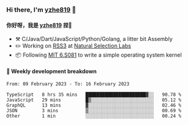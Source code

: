 ### Hi there, I'm [yzhe819](https://github.com/yzhe819) 👋

#### 你好呀，我是 [yzhe819](https://github.com/yzhe819) 捏👋

- :hammer_and_pick: C/Java/Dart/JavaScript/Python/Golang, a litter bit Assembly
- :pencil2: Working on [RSS3](https://github.com/NaturalSelectionLabs/RSS3) at [Natural Selection Labs](https://github.com/NaturalSelectionLabs)
- 📦 Following [MIT 6.S081](https://pdos.csail.mit.edu/6.S081/2020/) to write a simple operating system kernel



#### 📝 Weekly development breakdown

<!--START_SECTION:waka-->

```text
From: 09 February 2023 - To: 16 February 2023

TypeScript   8 hrs 35 mins   ██████████████████████▓░░   90.78 %
JavaScript   29 mins         █▒░░░░░░░░░░░░░░░░░░░░░░░   05.12 %
GraphQL      13 mins         ▓░░░░░░░░░░░░░░░░░░░░░░░░   02.46 %
JSON         3 mins          ▒░░░░░░░░░░░░░░░░░░░░░░░░   00.69 %
Other        1 min           ░░░░░░░░░░░░░░░░░░░░░░░░░   00.24 %
```

<!--END_SECTION:waka-->



